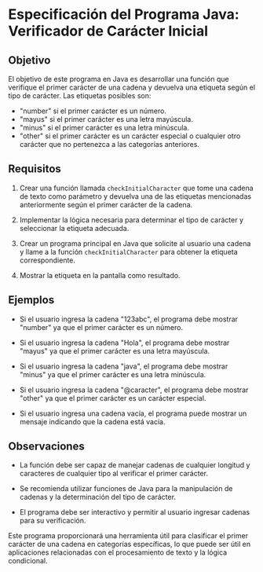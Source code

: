 # Especificación del Programa Java: Verificador de Carácter Inicial

## Objetivo

El objetivo de este programa en Java es desarrollar una función que verifique el primer carácter de una cadena y devuelva una etiqueta según el tipo de carácter. Las etiquetas posibles son:

- "number" si el primer carácter es un número.
- "mayus" si el primer carácter es una letra mayúscula.
- "minus" si el primer carácter es una letra minúscula.
- "other" si el primer carácter es un carácter especial o cualquier otro carácter que no pertenezca a las categorías anteriores.

## Requisitos

1. Crear una función llamada `checkInitialCharacter` que tome una cadena de texto como parámetro y devuelva una de las etiquetas mencionadas anteriormente según el primer carácter de la cadena.

2. Implementar la lógica necesaria para determinar el tipo de carácter y seleccionar la etiqueta adecuada.

3. Crear un programa principal en Java que solicite al usuario una cadena y llame a la función `checkInitialCharacter` para obtener la etiqueta correspondiente.

4. Mostrar la etiqueta en la pantalla como resultado.

## Ejemplos

- Si el usuario ingresa la cadena "123abc", el programa debe mostrar "number" ya que el primer carácter es un número.

- Si el usuario ingresa la cadena "Hola", el programa debe mostrar "mayus" ya que el primer carácter es una letra mayúscula.

- Si el usuario ingresa la cadena "java", el programa debe mostrar "minus" ya que el primer carácter es una letra minúscula.

- Si el usuario ingresa la cadena "@caracter", el programa debe mostrar "other" ya que el primer carácter es un carácter especial.

- Si el usuario ingresa una cadena vacía, el programa puede mostrar un mensaje indicando que la cadena está vacía.

## Observaciones

- La función debe ser capaz de manejar cadenas de cualquier longitud y caracteres de cualquier tipo al verificar el primer carácter.

- Se recomienda utilizar funciones de Java para la manipulación de cadenas y la determinación del tipo de carácter.

- El programa debe ser interactivo y permitir al usuario ingresar cadenas para su verificación.

Este programa proporcionará una herramienta útil para clasificar el primer carácter de una cadena en categorías específicas, lo que puede ser útil en aplicaciones relacionadas con el procesamiento de texto y la lógica condicional.
